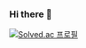 ### Hi there 👋

<!--
**jaehyukpyon2/jaehyukpyon2** is a ✨ _special_ ✨ repository because its `README.md` (this file) appears on your GitHub profile.

Here are some ideas to get you started:

- 🔭 I’m currently working on ...
- 🌱 I’m currently learning ...
- 👯 I’m looking to collaborate on ...
- 🤔 I’m looking for help with ...
- 💬 Ask me about ...
- 📫 How to reach me: ...
- 😄 Pronouns: ...
- ⚡ Fun fact: ...
-->

<!--
| No. | 제목 |
| --- | --- |
| 2 | <a href="https://github.com/jaehyukpyon2/htmlcssjs-book">html/css 포트폴리오 템플릿</a> |
| 1 | <a href="https://github.com/jaehyukpyon2/MyBatisPlainJavaConfig">Java, MyBatis 콘솔 CRUD</a> | 
-->

[![Solved.ac
프로필](http://mazassumnida.wtf/api/v2/generate_badge?boj=eggjam82)](https://solved.ac/eggjam82)
